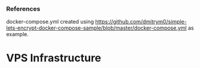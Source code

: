 ### References

docker-compose.yml created using https://github.com/dmitrym0/simple-lets-encrypt-docker-compose-sample/blob/master/docker-compose.yml as example.

# VPS Infrastructure